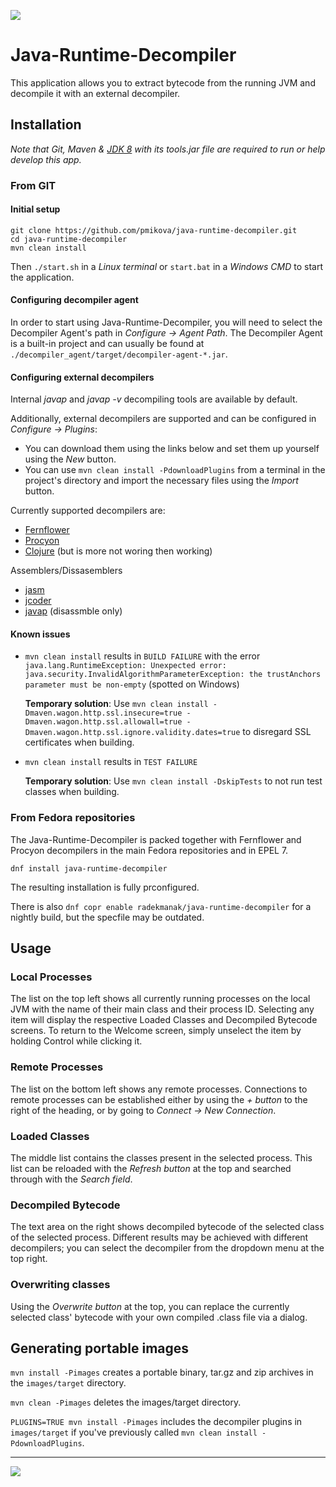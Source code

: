 <a href="https://copr.fedorainfracloud.org/coprs/radekmanak/java-runtime-decompiler/package/java-runtime-decompiler/"><img src="https://copr.fedorainfracloud.org/coprs/radekmanak/java-runtime-decompiler/package/java-runtime-decompiler/status_image/last_build.png" /></a>
# Java-Runtime-Decompiler
This application allows you to extract bytecode from the running JVM and decompile it with an external decompiler.
## Installation
*Note that Git, Maven & [JDK 8](https://adoptopenjdk.net/) with its tools.jar file are required to run or help develop this app.*
### From GIT
#### Initial setup
```
git clone https://github.com/pmikova/java-runtime-decompiler.git
cd java-runtime-decompiler
mvn clean install
```
Then `./start.sh` in a *Linux terminal* or `start.bat` in a *Windows CMD* to start the application.
#### Configuring decompiler agent
In order to start using Java-Runtime-Decompiler, you will need to select the Decompiler Agent's path in *Configure → Agent Path*.
The Decompiler Agent is a built-in project and can usually be found at `./decompiler_agent/target/decompiler-agent-*.jar`.
#### Configuring external decompilers
Internal *javap* and *javap -v* decompiling tools are available by default.

Additionally, external decompilers are supported and can be configured in *Configure → Plugins*:
* You can download them using the links below and set them up yourself using the *New* button.
* You can use `mvn clean install -PdownloadPlugins` from a terminal in the project's directory and import the necessary files using the *Import* button.

Currently supported decompilers are:
* [Fernflower](https://github.com/JetBrains/intellij-community/tree/master/plugins/java-decompiler/engine)
* [Procyon](https://bitbucket.org/mstrobel/procyon/downloads/)
* [Clojure](https://github.com/msimacek/clojure-decompiler)  (but is more not woring then working)

Assemblers/Dissasemblers
* [jasm](https://github.com/openjdk/asmtools)
* [jcoder](https://github.com/openjdk/asmtools)
* [javap](https://github.com/openjdk/jdk) (disassmble only)
#### Known issues
* `mvn clean install` results in `BUILD FAILURE` with the error
`java.lang.RuntimeException: Unexpected error: java.security.InvalidAlgorithmParameterException: the trustAnchors parameter must be non-empty`
(spotted on Windows)

   **Temporary solution**: Use `mvn clean install -Dmaven.wagon.http.ssl.insecure=true -Dmaven.wagon.http.ssl.allowall=true -Dmaven.wagon.http.ssl.ignore.validity.dates=true`
   to disregard SSL certificates when building.
* `mvn clean install` results in `TEST FAILURE`

   **Temporary solution**: Use `mvn clean install -DskipTests` to not run test classes when building.
### From Fedora repositories
The Java-Runtime-Decompiler is packed together with Fernflower and Procyon decompilers in the main Fedora repositories and in EPEL 7.
```
dnf install java-runtime-decompiler
```
The resulting installation is fully prconfigured.

There is also `dnf copr enable radekmanak/java-runtime-decompiler` for a nightly build, but the specfile may be outdated.
## Usage
### Local Processes
The list on the top left shows all currently running processes on the local JVM with the name of their main class and their process ID.
Selecting any item will display the respective Loaded Classes and Decompiled Bytecode screens.
To return to the Welcome screen, simply unselect the item by holding Control while clicking it.
### Remote Processes
The list on the bottom left shows any remote processes.
Connections to remote processes can be established either by using the *+ button* to the right of the heading, or by going to *Connect → New Connection*.
### Loaded Classes
The middle list contains the classes present in the selected process.
This list can be reloaded with the *Refresh button* at the top and searched through with the *Search field*.
### Decompiled Bytecode
The text area on the right shows decompiled bytecode of the selected class of the selected process.
Different results may be achieved with different decompilers; you can select the decompiler from the dropdown menu at the top right.
### Overwriting classes
Using the *Overwrite button* at the top, you can replace the currently selected class' bytecode with your own compiled .class file via a dialog.

## Generating portable images
`mvn install -Pimages` creates a portable binary, tar.gz and zip archives in the `images/target` directory.

`mvn clean -Pimages` deletes the images/target directory.

`PLUGINS=TRUE mvn install -Pimages` includes the decompiler plugins in `images/target` if you've previously called `mvn clean install -PdownloadPlugins`. 
___
![](https://user-images.githubusercontent.com/47597303/63510098-01977e00-c4de-11e9-8a72-24cec35bbc79.png)
